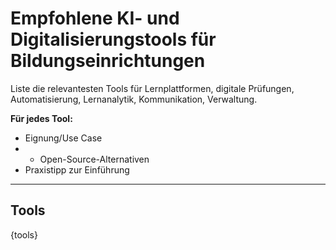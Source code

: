 <!-- tools.md -->
# Empfohlene KI- und Digitalisierungstools für Bildungseinrichtungen

Liste die relevantesten Tools für Lernplattformen, digitale Prüfungen, Automatisierung, Lernanalytik, Kommunikation, Verwaltung.

**Für jedes Tool:**
- Eignung/Use Case
- - Open-Source-Alternativen
- Praxistipp zur Einführung

---

## Tools

{tools}